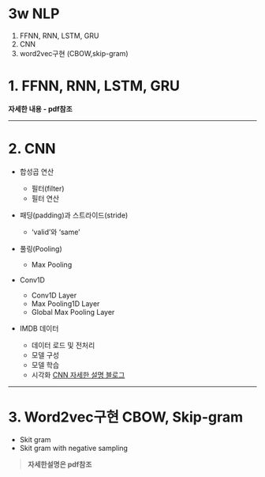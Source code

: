 # 3w NLP
1. FFNN, RNN, LSTM, GRU
2. CNN
3. word2vec구현 (CBOW,skip-gram)


# 1. FFNN, RNN, LSTM, GRU

**자세한 내용 - pdf참조**

----

# 2. CNN
- 합성곱 연산
	- 필터(filter)
	- 필터 연산

- 패딩(padding)과 스트라이드(stride)
	- ‘valid’와 ‘same’

- 풀링(Pooling)
	- Max Pooling

- Conv1D
	- Conv1D Layer
	- Max Pooling1D Layer
	- Global Max Pooling Layer

- IMDB 데이터
	- 데이터 로드 및 전처리
	- 모델 구성
	- 모델 학습
	- 시각화
[CNN 자세한 설명 블로그](https://blog.naver.com/tjdghks0521)

----

# 3. Word2vec구현 CBOW, Skip-gram
- Skit gram
- Skit gram with negative sampling

> **자세한설명은 pdf참조**






